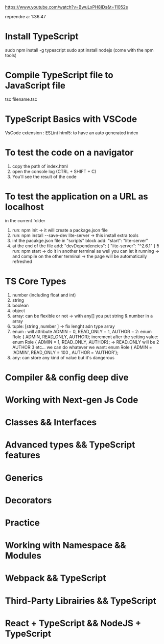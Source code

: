 https://www.youtube.com/watch?v=BwuLxPH8IDs&t=11052s 

reprendre a: 1:36:47

# Install TypeScript #


sudo npm install -g typescript
sudo apt install nodejs (come with the npm tools)

# Compile TypeScript file to JavaScript file #


tsc filename.tsc

# TypeScript Basics with VSCode #

VsCode extension :  ESLint
html5: to have an auto generated index

# To test the code on a navigator #

1. copy the path of index.html
2. open the console log (CTRL + SHIFT + C)
3. You'll see the result of the code

# To test the application on a URL as localhost #

in the current folder 
1. run:
    npm init -> it will create a package.json file
2. run:
    npm install --save-dev lite-server -> this install extra tools
3. int the pacakge.json file in "scripts" block add:
   "start": "lite-server"
4. at the end of the file add:
    "devDependencies": {
       "lite-server": "^2.6.1"
    }
5 run:
  npm start 
  -> do it in another terminal as well you can let it running
  -> and compile on the other terminal
  -> the page will be automatically refreshed

# TS Core Types #

1. number (including float and int)
2. string
3. boolean
4. object 
4. array: can be flexible or not -> with any[] you put string & number in a array
5. tuple: [string ,number ] -> fix lenght adn type array
6. enum :
will attribute ADMIN = 0, READ_ONLY = 1, AUTHOR = 2:
enum Role { ADMIN, READ_ONLY, AUTHOR};
increment after the setting value:
enum Role { ADMIN = 1, READ_ONLY, AUTHOR}; -> READ_ONLY will be 2 AUTHOR 3 etc...
we can do whatever we want:
enum Role { ADMIN = 'ADMIN', READ_ONLY = 100 , AUTHOR = 'AUTHOR'};
7. any: can store any kind of value but it's dangerous



# Compiler && config deep dive

# Working with Next-gen Js Code

# Classes && Interfaces

# Advanced types && TypeScript features

# Generics

# Decorators

# Practice

# Working with Namespace && Modules

# Webpack && TypeScript

# Third-Party Librairies && TypeScript

# React + TypeScript && NodeJS + TypeScript